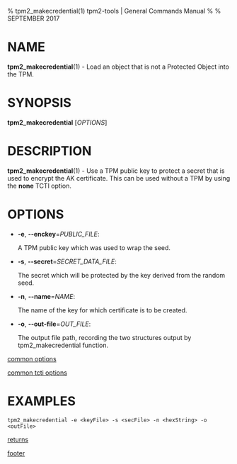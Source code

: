 % tpm2_makecredential(1) tpm2-tools | General Commands Manual
%
% SEPTEMBER 2017

# NAME

**tpm2_makecredential**(1) - Load an object that is not a Protected Object into the
TPM.

# SYNOPSIS

**tpm2_makecredential** [*OPTIONS*]

# DESCRIPTION

**tpm2_makecredential**(1) - Use a TPM public key to protect a secret that is used
to encrypt the AK certificate.  This can be used without a TPM by using
the **none** TCTI option.

# OPTIONS

  * **-e**, **\--enckey**=_PUBLIC\_FILE_:

    A TPM public key which was used to wrap the seed.

  * **-s**, **\--secret**=_SECRET\_DATA\_FILE_:

    The secret which will be protected by the key derived from the random seed.

  * **-n**, **\--name**=_NAME_:

    The name of the key for which certificate is to be created.

  * **-o**, **\--out-file**=_OUT\_FILE_:

    The output file path, recording the two structures output by
    tpm2_makecredential function.

[common options](common/options.md)

[common tcti options](common/tcti.md)

# EXAMPLES

```
tpm2_makecredential -e <keyFile> -s <secFile> -n <hexString> -o <outFile>
```

[returns](common/returns.md)

[footer](common/footer.md)
